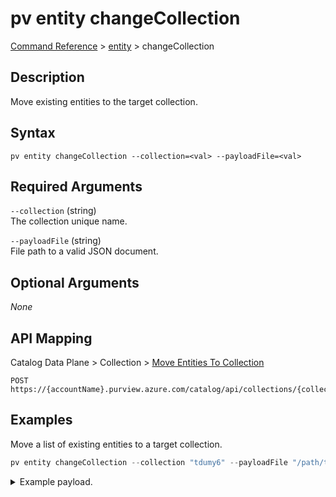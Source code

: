 # pv entity changeCollection
[Command Reference](../../../README.md#command-reference) > [entity](./main.md) > changeCollection

## Description
Move existing entities to the target collection.

## Syntax
```
pv entity changeCollection --collection=<val> --payloadFile=<val>
```

## Required Arguments
`--collection` (string)  
The collection unique name.

`--payloadFile` (string)  
File path to a valid JSON document.

## Optional Arguments
*None*

## API Mapping
Catalog Data Plane > Collection > [Move Entities To Collection](https://docs.microsoft.com/en-us/rest/api/purview/catalogdataplane/collection/move-entities-to-collection)
```
POST https://{accountName}.purview.azure.com/catalog/api/collections/{collection}/entity/moveHere
```

## Examples
Move a list of existing entities to a target collection.
```powershell
pv entity changeCollection --collection "tdumy6" --payloadFile "/path/to/file.json"
```
<details><summary>Example payload.</summary>
<p>

```json
{
    "entityGuids": [
      "8409533f-698b-405e-8e99-40f6f6f60000",
      "893c32e2-cfdb-4c25-bfec-d19610465d50"
    ]
}
```
</p>
</details>
